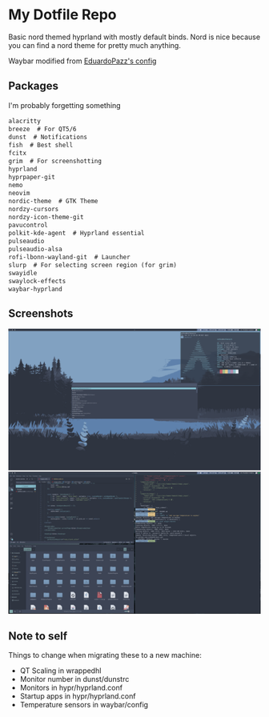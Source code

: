 # My Dotfile Repo

Basic nord themed hyprland with mostly default binds. Nord is nice because you can find a nord theme for pretty much anything.

Waybar modified from [EduardoPazz's config](https://github.com/EduardoPazz/dot_files)

## Packages

I'm probably forgetting something

```shell
alacritty
breeze  # For QT5/6
dunst  # Notifications
fish  # Best shell
fcitx
grim  # For screenshotting
hyprland
hyprpaper-git
nemo
neovim
nordic-theme  # GTK Theme
nordzy-cursors
nordzy-icon-theme-git
pavucontrol
polkit-kde-agent  # Hyprland essential
pulseaudio
pulseaudio-alsa
rofi-lbonn-wayland-git  # Launcher
slurp  # For selecting screen region (for grim)
swayidle
swaylock-effects
waybar-hyprland

```

## Screenshots

![screenshot1](https://raw.githubusercontent.com/njanke96/dotfiles/master/misc/screen1.png)
![screenshot2](https://raw.githubusercontent.com/njanke96/dotfiles/master/misc/screen2.png)

## Note to self

Things to change when migrating these to a new machine:

- QT Scaling in wrappedhl
- Monitor number in dunst/dunstrc
- Monitors in hypr/hyprland.conf
- Startup apps in hypr/hyprland.conf
- Temperature sensors in waybar/config
